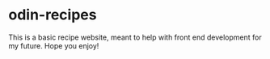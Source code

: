 # odin-recipes

This is a basic recipe website, meant to help with front end development for my future. Hope you enjoy!